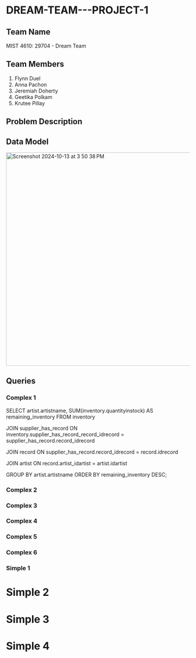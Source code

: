 # DREAM-TEAM---PROJECT-1

## Team Name
MIST 4610: 29704 - Dream Team

## Team Members
1. Flynn Duel 
2. Anna Pachon
3. Jeremiah Doherty
4. Geetika Polkam
5. Krutee Pillay

## Problem Description

## Data Model
<img width="583" alt="Screenshot 2024-10-13 at 3 50 38 PM" src="https://github.com/user-attachments/assets/4ee3a424-21e4-4571-8d28-07ec536c393b">


## Queries
### Complex 1
SELECT artist.artistname, SUM(inventory.quantityinstock) AS remaining_inventory FROM inventory

JOIN supplier_has_record 
ON inventory.supplier_has_record_record_idrecord = supplier_has_record.record_idrecord

JOIN record ON supplier_has_record.record_idrecord = record.idrecord

JOIN artist ON record.artist_idartist = artist.idartist

GROUP BY artist.artistname
ORDER BY remaining_inventory DESC;

### Complex 2

### Complex 3

### Complex 4

### Complex 5

### Complex 6

### Simple 1

# Simple 2

# Simple 3

# Simple 4
